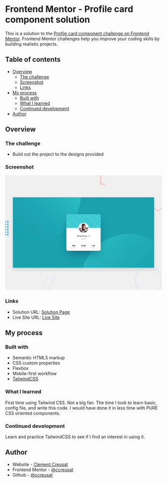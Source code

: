 # Frontend Mentor - Profile card component solution

This is a solution to the [Profile card component challenge on Frontend Mentor](https://www.frontendmentor.io/challenges/profile-card-component-cfArpWshJ). Frontend Mentor challenges help you improve your coding skills by building realistic projects. 

## Table of contents

- [Overview](#overview)
  - [The challenge](#the-challenge)
  - [Screenshot](#screenshot)
  - [Links](#links)
- [My process](#my-process)
  - [Built with](#built-with)
  - [What I learned](#what-i-learned)
  - [Continued development](#continued-development)
- [Author](#author)

## Overview

### The challenge

- Build out the project to the designs provided

### Screenshot

![](./images/desktop-preview.jpg)

### Links

- Solution URL: [Solution Page](https://www.frontendmentor.io/solutions/profile-card-component-html-and-tailwindcss-oEF2LQ7uF)
- Live Site URL: [Live Site](https://ccreusat-profile-card-component.vercel.app/)

## My process

### Built with

- Semantic HTML5 markup
- CSS custom properties
- Flexbox
- Mobile-first workflow
- [TailwindCSS](https://tailwindcss.com/)

### What I learned

First time using Tailwind CSS. Not a big fan. The time I took to learn basic, config file, and write this code. I would have done it in less time with PURE CSS oriented components.

### Continued development

Learn and practice TailwindCSS to see if I find an interest in using it.

## Author

- Website - [Clement Creusat](https://www.your-site.com)
- Frontend Mentor - [@ccreusat](https://clement-creusat.vercel.app/)
- Github - [@ccreusat](https://github.com/ccreusat)